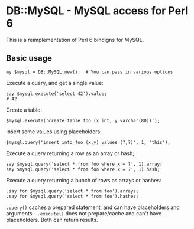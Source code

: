 DB::MySQL - MySQL access for Perl 6
===================================

This is a reimplementation of Perl 6 bindigns for MySQL.

Basic usage
-----------

```perl6
my $mysql = DB::MySQL.new();  # You can pass in various options
```

Execute a query, and get a single value:
```perl6
say $mysql.execute('select 42').value;
# 42
```

Create a table:
```perl6
$mysql.execute('create table foo (x int, y varchar(80))');
```

Insert some values using placeholders:
```perl6
$mysql.query('insert into foo (x,y) values (?,?)', 1, 'this');
```

Execute a query returning a row as an array or hash;
```perl6
say $mysql.query('select * from foo where x = ?', 1).array;
say $mysql.query('select * from foo where x = ?', 1).hash;
```

Execute a query returning a bunch of rows as arrays or hashes:

```perl6
.say for $mysql.query('select * from foo').arrays;
.say for $mysql.query('select * from foo').hashes;
```

`.query()` caches a prepared statement, and can have placeholders and
arguments - `.execute()` does not prepare/cache and can't have
placeholders.  Both can return results.
